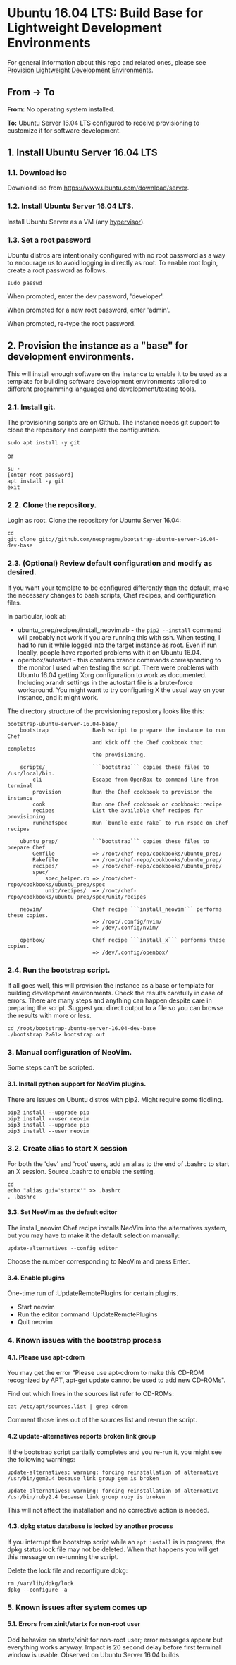 # Ubuntu 16.04 LTS: Build Base for Lightweight Development Environments

For general information about this repo and related ones, please see [Provision Lightweight Development Environments](http://github.com/neopragma/provision-lightweight-development-environments).

## From -> To

**From:** No operating system installed.

**To:** Ubuntu Server 16.04 LTS configured to receive provisioning to customize it for software development.

## 1. Install Ubuntu Server 16.04 LTS

### 1.1. Download iso

Download iso from <a href="https://www.ubuntu.com/download/server">https://www.ubuntu.com/download/server</a>.

### 1.2. Install Ubuntu Server 16.04 LTS.

Install Ubuntu Server as a VM (any [hypervisor](hypervisor.md)). 

### 1.3. Set a root password 

Ubuntu distros are intentionally configured with no root password as a way to encourage us to avoid logging in directly as root. To enable root login, create a root password as follows.

```shell 
sudo passwd  
``` 

When prompted, enter the dev password, 'developer'. 

When prompted for a new root password, enter 'admin'.

When prompted, re-type the root password.

## 2. Provision the instance as a "base" for development environments.

This will install enough software on the instance to enable it to be used as a template for building software development environments tailored to different programming languages and development/testing tools. 

### 2.1. Install git.

The provisioning scripts are on Github. The instance needs git support to clone the repository and complete the configuration. 

```shell 
sudo apt install -y git 
``` 

or

``` 
su - 
[enter root password]
apt install -y git
exit
```

### 2.2. Clone the repository.

Login as root. Clone the repository for Ubuntu Server 16.04:

```shell 
cd 
git clone git://github.com/neopragma/bootstrap-ubuntu-server-16.04-dev-base
``` 

### 2.3. (Optional) Review default configuration and modify as desired.

If you want your template to be configured differently than the default, make the necessary changes to bash scripts, Chef recipes, and configuration files. 

In particular, look at:

- ubuntu_prep/recipes/install_neovim.rb - the ```pip2 --install``` command will probably not work if you are running this with ssh. When testing, I had to run it while logged into the target instance as root. Even if run locally, people have reported problems with it on Ubuntu 16.04. 
- openbox/autostart - this contains xrandr commands corresponding to the monitor I used when testing the script. There were problems with Ubuntu 16.04 getting Xorg configuration to work as documented. Including xrandr settings in the autostart file is a brute-force workaround. You might want to try configuring X the usual way on your instance, and it might work. 

The directory structure of the provisioning repository looks like this:

```
bootstrap-ubuntu-server-16.04-base/
    bootstrap              Bash script to prepare the instance to run Chef
                           and kick off the Chef cookbook that completes
                           the provisioning.

    scripts/               ```bootstrap``` copies these files to /usr/local/bin.
        cli                Escape from OpenBox to command line from terminal
        provision          Run the Chef cookbook to provision the instance
        cook               Run one Chef cookbook or cookbook::recipe
        recipes            List the available Chef recipes for provisioning
        runchefspec        Run `bundle exec rake` to run rspec on Chef recipes

    ubuntu_prep/           ```bootstrap``` copies these files to prepare Chef
        Gemfile            => /root/chef-repo/cookbooks/ubuntu_prep/
        Rakefile           => /root/chef-repo/cookbooks/ubuntu_prep/
        recipes/           => /root/chef-repo/cookbooks/ubuntu_prep/
        spec/
            spec_helper.rb => /root/chef-repo/cookbooks/ubuntu_prep/spec
            unit/recipes/  => /root/chef-repo/cookbooks/ubuntu_prep/spec/unit/recipes

    neovim/                Chef recipe ```install_neovim``` performs these copies.
                           => /root/.config/nvim/
                           => /dev/.config/nvim/

    openbox/               Chef recipe ```install_x``` performs these copies.
                           => /dev/.config/openbox/
```

### 2.4. Run the bootstrap script.

If all goes well, this will provision the instance as a base or template for building development environments. Check the results carefully in case of errors. There are many steps and anything can happen despite care in preparing the script. Suggest you direct output to a file so you can browse the results with more or less. 

```shell 
cd /root/bootstrap-ubuntu-server-16.04-dev-base
./bootstrap 2>&1> bootstrap.out 
``` 

### 3. Manual configuration of NeoVim.

Some steps can't be scripted. 

#### 3.1. Install python support for NeoVim plugins.

There are issues on Ubuntu distros with pip2. Might require some fiddling.

```shell 
pip2 install --upgrade pip 
pip2 install --user neovim 
pip3 install --upgrade pip 
pip3 install --user neovim 
```

### 3.2. Create alias to start X session 

For both the 'dev' and 'root' users, add an alias to the end of .bashrc to start an X session. Source .bashrc to enable the setting. 

```shell 
cd 
echo "alias gui='startx'" >> .bashrc 
. .bashrc
```

#### 3.3. Set NeoVim as the default editor 

The install_neovim Chef recipe installs NeoVim into the alternatives system, but you may have to make it the default selection manually:

```shell 
update-alternatives --config editor 
``` 

Choose the number corresponding to NeoVim and press Enter.

#### 3.4. Enable plugins 

One-time run of :UpdateRemotePlugins for certain plugins.

- Start neovim 
- Run the editor command :UpdateRemotePlugins
- Quit neovim

### 4. Known issues with the bootstrap process

#### 4.1. Please use apt-cdrom

You may get the error "Please use apt-cdrom to make this CD-ROM recognized by APT, apt-get update cannot be used to add new CD-ROMs".

Find out which lines in the sources list refer to CD-ROMs:

```shell 
cat /etc/apt/sources.list | grep cdrom
``` 

Comment those lines out of the sources list and re-run the script.

#### 4.2 update-alternatives reports broken link group

If the bootstrap script partially completes and you re-run it, you might see the following warnings:

```
update-alternatives: warning: forcing reinstallation of alternative /usr/bin/gem2.4 because link group gem is broken

update-alternatives: warning: forcing reinstallation of alternative /usr/bin/ruby2.4 because link group ruby is broken
```

This will not affect the installation and no corrective action is needed.

#### 4.3. dpkg status database is locked by another process

If you interrupt the bootstrap script while an `apt install` is in progress, the dpkg status lock file may not be deleted. When that happens you will get this message on re-running the script. 

Delete the lock file and reconfigure dpkg:

```shell 
rm /var/lib/dpkg/lock 
dpkg --configure -a 
```

### 5. Known issues after system comes up

#### 5.1. Errors from xinit/startx for non-root user

Odd behavior on startx/xinit for non-root user; error messages appear but everything works anyway. Impact is 20 second delay before first terminal window is usable. Observed on Ubuntu Server 16.04 builds.

